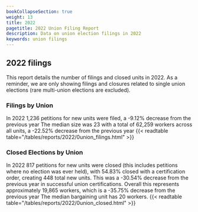 ```yaml
---
bookCollapseSection: true
weight: 13
title: 2022
pagetitle: 2022 Union Filing Report
description: Data on union election filings in 2022
keywords: union filings
---
```


## 2022 filings

This report details the number of filings and closed units in 2022. As a reminder, we are only showing filings and closures related to single union elections (rare multi-union elections are excluded).

### Filings by Union
In 2022 1,236 petitions for new units were filed, a -9.12% decrease from the previous year The median size was 23 with a total of 62,259 workers across all units, a -22.52% decrease from the previous year
{{< readtable table="/tables/reports/2022/0union_filings.html" >}}

### Closed Elections by Union
In 2022 817 petitions for new units were closed (this includes petitions where no election was ever held), with 54.83% closed with a certification order, creating 448 total new units. This was a -30.54% decrease from the previous year in successful union certifications. Overall this represents approximately 19,865 workers, which is a -35.75% decrease from the previous year The median bargaining unit has 20 workers.
{{< readtable table="/tables/reports/2022/0union_closed.html" >}}
